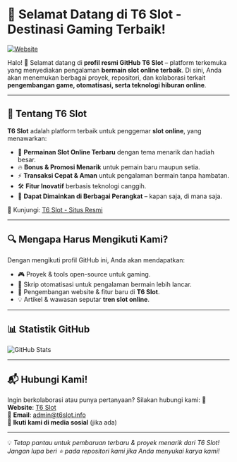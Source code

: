 # 🎰 Selamat Datang di T6 Slot - Destinasi Gaming Terbaik!

[![Website](https://img.shields.io/badge/Kunjungi-T6Slot.info-blue?style=flat-square)](https://t6slot.info/)

Halo! 👋 Selamat datang di **profil resmi GitHub T6 Slot** – platform terkemuka yang menyediakan pengalaman **bermain slot online terbaik**. Di sini, Anda akan menemukan berbagai proyek, repositori, dan kolaborasi terkait **pengembangan game, otomatisasi, serta teknologi hiburan online**.

---

## 🚀 Tentang T6 Slot

**T6 Slot** adalah platform terbaik untuk penggemar **slot online**, yang menawarkan:
- 🎲 **Permainan Slot Online Terbaru** dengan tema menarik dan hadiah besar.
- 🔥 **Bonus & Promosi Menarik** untuk pemain baru maupun setia.
- ⚡ **Transaksi Cepat & Aman** untuk pengalaman bermain tanpa hambatan.
- 🛠 **Fitur Inovatif** berbasis teknologi canggih.
- 📲 **Dapat Dimainkan di Berbagai Perangkat** – kapan saja, di mana saja.

🔗 Kunjungi: [T6 Slot - Situs Resmi](https://t6slot.info/)

---

## 🔍 Mengapa Harus Mengikuti Kami?

Dengan mengikuti profil GitHub ini, Anda akan mendapatkan:
- 🎮 Proyek & tools open-source untuk gaming.
- 🤖 Skrip otomatisasi untuk pengalaman bermain lebih lancar.
- 🚀 Pengembangan website & fitur baru di **T6 Slot**.
- 💡 Artikel & wawasan seputar **tren slot online**.

---

## 📊 Statistik GitHub

![GitHub Stats](https://github-readme-stats.vercel.app/api?username=your-github-username&show_icons=true&theme=tokyonight)

---

## 📬 Hubungi Kami!

Ingin berkolaborasi atau punya pertanyaan? Silakan hubungi kami:
📌 **Website**: [T6 Slot](https://t6slot.info/)  
📧 **Email**: admin@t6slot.info  
💬 **Ikuti kami di media sosial** (jika ada)

---

💡 *Tetap pantau untuk pembaruan terbaru & proyek menarik dari T6 Slot! Jangan lupa beri ⭐ pada repositori kami jika Anda menyukai karya kami!*
